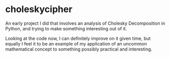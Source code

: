 # choleskycipher
An early project I did that involves an analysis of Cholesky Decomposition in Python, and trying to make something interesting out of it.

Looking at the code now, I can definitely improve on it given time, but equally I feel it to be an example of my application of an uncommon mathematical concept to
something possibly practical and interesting.

